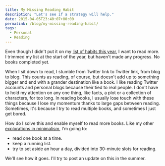 ```yaml
---
title: My Missing Reading Habit
description: "Let's see if a strategy will help."
date: 2015-04-05T23:40:07+00:00
permalink: /blog/my-missing-reading-habit/
tags:
  - Personal
  - Reading
---
```


Even though I didn't put it on my [list of habits this year](/blog/2015/), I want to read more. I trimmed my list at the start of the year, but haven't made any progress. No books completed yet.

When I sit down to read, I stumble from Twitter link to Twitter link, from blog to blog. This counts as reading, of course, but doesn't add up to something bigger and end with a grander destination like a book. I like reading Twitter accounts and personal blogs because their tied to real people. I don't have to hold my attention on any one thing, like facts, a plot or a collection of characters, for too long. In reading books, I usually lose touch with these things because I lose my momentum thanks to large gaps between reading. Sometimes, it's because I try to read multiple books, and sometimes I just get bored.

How do I solve this and enable myself to read more books. Like my other [explorations in minimalism](/blog/minimalist-living-starting-now/), I'm going to:

  * read one book at a time.
  * keep a running list.
  * try to set aside an hour a day, divided into 30-minute slots for reading.

We'll see how it goes. I'll try to post an update on this in the summer.
